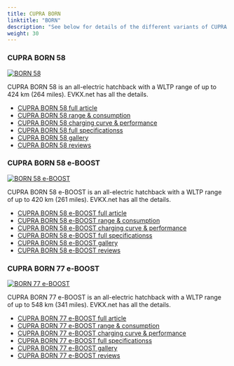 ```yaml
---
title: CUPRA BORN
linktitle: "BORN"
description: "See below for details of the different variants of CUPRA BORN"
weight: 30
---
```

### CUPRA BORN 58

<a href="born_58/"><img src="https://media.evkx.net/multimedia/models/cupra/born/born_58/main_1_st.jpg" class="img-fluid" alt="BORN 58" ></a>

CUPRA BORN 58 is an all-electric hatchback with a WLTP range of up to 424 km (264 miles). EVKX.net has all the details. 

- [CUPRA BORN 58 full article](born_58/)
- [CUPRA BORN 58 range & consumption](born_58/rangeandconsumption/)
- [CUPRA BORN 58 charging curve & performance](born_58/chargingcurve/)
- [CUPRA BORN 58 full specificationss](born_58/specifications/)
- [CUPRA BORN 58 gallery](born_58/gallery/)
- [CUPRA BORN 58 reviews](born_58/reviews/)

### CUPRA BORN 58 e-BOOST

<a href="born_58_e-boost/"><img src="https://media.evkx.net/multimedia/models/cupra/born/born_58_e-boost/main_1_st.jpg" class="img-fluid" alt="BORN 58 e-BOOST" ></a>

CUPRA BORN 58 e-BOOST is an all-electric hatchback with a WLTP range of up to 420 km (261 miles). EVKX.net has all the details. 

- [CUPRA BORN 58 e-BOOST full article](born_58_e-boost/)
- [CUPRA BORN 58 e-BOOST range & consumption](born_58_e-boost/rangeandconsumption/)
- [CUPRA BORN 58 e-BOOST charging curve & performance](born_58_e-boost/chargingcurve/)
- [CUPRA BORN 58 e-BOOST full specificationss](born_58_e-boost/specifications/)
- [CUPRA BORN 58 e-BOOST gallery](born_58_e-boost/gallery/)
- [CUPRA BORN 58 e-BOOST reviews](born_58_e-boost/reviews/)

### CUPRA BORN 77 e-BOOST

<a href="born_77_e-boost/"><img src="https://media.evkx.net/multimedia/models/cupra/born/born_77_e-boost/main_1_st.jpg" class="img-fluid" alt="BORN 77 e-BOOST" ></a>

CUPRA BORN 77 e-BOOST is an all-electric hatchback with a WLTP range of up to 548 km (341 miles). EVKX.net has all the details. 

- [CUPRA BORN 77 e-BOOST full article](born_77_e-boost/)
- [CUPRA BORN 77 e-BOOST range & consumption](born_77_e-boost/rangeandconsumption/)
- [CUPRA BORN 77 e-BOOST charging curve & performance](born_77_e-boost/chargingcurve/)
- [CUPRA BORN 77 e-BOOST full specificationss](born_77_e-boost/specifications/)
- [CUPRA BORN 77 e-BOOST gallery](born_77_e-boost/gallery/)
- [CUPRA BORN 77 e-BOOST reviews](born_77_e-boost/reviews/)

